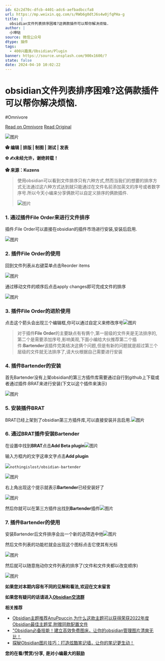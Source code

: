 ```yaml
---
id: 62c2d70c-dfcb-4401-adc6-aefbadbccfa8
url: https://mp.weixin.qq.com/s/RWb6g0dtJ6s4w0jfqPHa-g
title: |
  obsidian文件列表排序困难?这俩款插件可以帮你解决烦恼.
author: |
  小坤哒
source: 微信公众号
dtype: 插件
tags:
  - 400兴趣类/Obsidian/Plugin
banner: https://source.unsplash.com/900x1600/?
state: false
date: 2024-04-10 10:02:22
---
```



# obsidian文件列表排序困难?这俩款插件可以帮你解决烦恼.
#Omnivore

[Read on Omnivore](https://omnivore.app/me/https-mp-weixin-qq-com-s-r-wb-6-g-0-dt-j-6-s-4-w-0-jfq-p-ha-g-18ec5bdc9ab)
[Read Original](https://mp.weixin.qq.com/s/RWb6g0dtJ6s4w0jfqPHa-g)

![图片](https://proxy-prod.omnivore-image-cache.app/0x0,sWPtCJjDwK9YGUzX0qtvfla1pcEeErKZbChGxZKs0NB4/https://mmbiz.qpic.cn/mmbiz_gif/iaZZS5ScMsTF502MW8ekGJp2P2ete17ccbt1NmPMzRANicTb11RSWryA2T1p8J4KWFtKmiaic6tWqvMtSOVFletFmg/640?wx_fmt=gif&from=appmsg)

**✿ 编辑 | 排版 | 制图 | 测试 | 发表**

**✿ ✍未经允许，谢绝转载！**

**✿ 来源：Kuzens**

> 使用obsidian可以看到文件排序只有六种方式,然而当我们的想要的排序方式无法通过这六种方式达到就只能通过在文件名前添加英文的序号或者数字序号.所以今天小编来分享俩款可以自定义排序的俩款插件.
> 
> ![图片](https://proxy-prod.omnivore-image-cache.app/0x0,sI8-o8cVmy33muxrkpB_s5r32ejBmivJcifGXSYBjOLA/https://mmbiz.qpic.cn/mmbiz_png/iaZZS5ScMsTFMZEvUGoP2ZGBjichzHdwGa7AibWAjGj9tqmZTjKV7SQJpQ4gQSJV4yqniaLb9iaptJB3sN4Ria485W2g/640?wx_fmt=png&from=appmsg)

### 1\. 通过插件File Order来进行文件排序

插件:File Order可以直接在obsidian的插件市场进行安装,安装后启用.

![图片](https://proxy-prod.omnivore-image-cache.app/0x0,sCdZaJzSlYn7mHp_RFVEGayPRRQMyIgF5ctTGzhUW-bE/https://mmbiz.qpic.cn/mmbiz_png/iaZZS5ScMsTFMZEvUGoP2ZGBjichzHdwGahwTueZ1d828HU7BlYicIeqdAW2Z35GnGibc8lLAlZ8pKEBhDGibrVl8hw/640?wx_fmt=png&from=appmsg)

### 2\. 插件File Order的使用

回到文件列表从右键菜单点击Reorder items  

![图片](https://proxy-prod.omnivore-image-cache.app/0x0,sjAtdfe3XhCznVwQ4JQnfkQTlYbsQYMuLC66bJxWgZ40/https://mmbiz.qpic.cn/mmbiz_png/iaZZS5ScMsTFMZEvUGoP2ZGBjichzHdwGagZS2vN2HjoSl1qib63GHS9dDcDEaTg4TIVpdbBtFw2uXGBDHASqwN1A/640?wx_fmt=png&from=appmsg)

通过移动文件的顺序后点击apply changes即可完成文件的排序  

![图片](https://proxy-prod.omnivore-image-cache.app/0x0,sxFlLzlH-VvQM6YJ7tMLeE6htYgpbDhYae063GmnL6cM/https://mmbiz.qpic.cn/mmbiz_gif/iaZZS5ScMsTFMZEvUGoP2ZGBjichzHdwGaejYcSlDk3grWicaicgOicH0uJa296Lcib0NWdIJuhKTG5BKsQYf8Ir8LlA/640?wx_fmt=gif&from=appmsg)

### 3\. 插件File Order的进阶使用

点击这个箭头会出现三个编辑框,你可以通过自定义来修改序号![图片](https://proxy-prod.omnivore-image-cache.app/0x0,sKvdifAmJpGNBJdr2mTCztHuumOCAyOiv5If_lEy_Ld8/https://mmbiz.qpic.cn/mmbiz_png/iaZZS5ScMsTFMZEvUGoP2ZGBjichzHdwGa4MTPx7AEqkQnxug4BHhibyNSIjcBUegvqicFSmaVXUIY7cgVovQKm58w/640?wx_fmt=png&from=appmsg)

> 对于插件**File Order**的主要缺点有有俩个,第一层级的文件夹是无法排序的,第二个是需要添加序号,影响美观,下面小编给大伙推荐第二个插件:**Bartender**该插件完美结决这俩个问题,但是有新的问题就是超过第三个层级的文件就无法排序了,请大伙根据自己需要进行安装

### 4\. 插件Bartender的安装

首先Bartender没有上架obsidian的第三方插件库需要通过自行到github上下载或者通过插件:BRAT来进行安装(下文以这个插件来演示)

![图片](https://proxy-prod.omnivore-image-cache.app/0x0,s1sq_gqpxYOyVpk1zQfmbQWGYz9CUP1YiVPC1H7VKoHk/https://mmbiz.qpic.cn/mmbiz_png/iaZZS5ScMsTFMZEvUGoP2ZGBjichzHdwGahbylBaNTiaWvgV6LcXLQmJ4mRZ3SXRWBhqSp3L30lxpwqRIV6Lm7E6Q/640?wx_fmt=png&from=appmsg)

### 5\. 安装插件BRAT

BRAT已经上架到了obsidian第三方插件库,可以直接安装并且启用.![图片](https://proxy-prod.omnivore-image-cache.app/0x0,sChf77gCelrAZKxWYxoBeGh4ui_Re2OJjF6gZVQ169D0/https://mmbiz.qpic.cn/mmbiz_png/iaZZS5ScMsTFMZEvUGoP2ZGBjichzHdwGaZm8S8YrroMiaRmb8ocesC0BSTwrNZgJRMuTHLn8dXyLPLh4HqvEMZeA/640?wx_fmt=png&from=appmsg)

### 6\. 通过BRAT插件安装Bartender

在设置中找到**BRAT**点击**Add Beta plugin**![图片](https://proxy-prod.omnivore-image-cache.app/0x0,sXzNYS1NwXdcNYxGXzHLe-t88gghSr2rRHjjgDhwzMR8/https://mmbiz.qpic.cn/mmbiz_png/iaZZS5ScMsTFMZEvUGoP2ZGBjichzHdwGaQRWzkT1e13OfMlyGHRZQBrtyg5g3pwO7fhRIhLUcbLZnsibpH5tmMVA/640?wx_fmt=png&from=appmsg)

输入方框内的文字这串文字点击**Add plugin**

![](https://proxy-prod.omnivore-image-cache.app/0x0,sFQLfisyywymigsQaKAnBO2SQgfE1M7GItqM1jIB20kU/https://mmbiz.qpic.cn/mmbiz_svg/7SPO0mRJt6BtwT88Lb0bqupicOqVjqX1uUXFs3dkoun4sWSibdliarLE7P4tTvYop03NOgPmCngKgSVFPxCMN7p5yE4F6NO9BKX/640?wx_fmt=svg&from=appmsg)`nothingislost/obsidian-bartender
`

![图片](https://proxy-prod.omnivore-image-cache.app/0x0,sq5ksirvJSBOFLJevVILJVaoNAgSm3RGdjwEGGvZ-FgM/https://mmbiz.qpic.cn/mmbiz_png/iaZZS5ScMsTFMZEvUGoP2ZGBjichzHdwGajZk3ibxJxGEERDP1w2n8krkAecKWziavdOagaLOqEnuX5qULznJlHbnw/640?wx_fmt=png&from=appmsg)

右上角出现这个提示就表示**Bartender**已经安装好了

![图片](https://proxy-prod.omnivore-image-cache.app/0x0,svM5-PyeGbI1IQPrt0kJ5Tu8-s5X28Do0pt9Kv65R9ek/https://mmbiz.qpic.cn/mmbiz_png/iaZZS5ScMsTFMZEvUGoP2ZGBjichzHdwGa5swDrgAcM6DkFaZDiarBZOeSASNtMtjdZiappOm2AibMyVicW07pVpXYPQ/640?wx_fmt=png&from=appmsg)

然后你就可以在第三方插件出找到**Bartender**插件![图片](https://proxy-prod.omnivore-image-cache.app/0x0,sTDEUDIEvErTVy5aY17pDLUpxazRZGHY3hrXQGKX0HkE/https://mmbiz.qpic.cn/mmbiz_png/iaZZS5ScMsTFMZEvUGoP2ZGBjichzHdwGae8QeG8icZwoD9VfHTWufZb16icnzx411iaytUXuDV2bjr4vTiaJqL2qSdA/640?wx_fmt=png&from=appmsg)

### 7\. 插件Bartender的使用

安装Bartender后文件排序会出一个新的选项选中他![图片](https://proxy-prod.omnivore-image-cache.app/0x0,skuYeXboTEdK1EA8j2T0EociLBs_iKBgvpDYJuRHxiWU/https://mmbiz.qpic.cn/mmbiz_png/iaZZS5ScMsTFMZEvUGoP2ZGBjichzHdwGalqx71ibaGHLVopRPOVXHLydD3TGgVMRD1npZlvgSh76paLJ0GxbFbbA/640?wx_fmt=png&from=appmsg)

然后文件列表的功能栏就会出现这个图标点击它使其有光标  

![图片](https://proxy-prod.omnivore-image-cache.app/0x0,sAnopxK4uzLjp3hwCiYSqn6Lq56xzSRvdtv0-ZPtNCoY/https://mmbiz.qpic.cn/mmbiz_png/iaZZS5ScMsTFMZEvUGoP2ZGBjichzHdwGaYiaYZXaeJcLI7ianH3hQv62mYQsBWADJibS8ensTYSsd8p1eQTCiaBOj7A/640?wx_fmt=png&from=appmsg)

然后就可以随意拖动你文件列表的排序了(文件和文件夹都以改变顺序)  

![图片](https://proxy-prod.omnivore-image-cache.app/0x0,sc5jWy6qkB8JnegyuSrOd3kGzwrRCXhxQWAT6Zg96ffY/https://mmbiz.qpic.cn/mmbiz_gif/iaZZS5ScMsTFMZEvUGoP2ZGBjichzHdwGaqGtZgchA9LIsvITMwjrD77IgHvMLQLGjQbIWictiaJnf1WRKlp5hXF1A/640?wx_fmt=gif&from=appmsg)

**如果您对本期内容有不同的见解和看法,欢迎在文末留言**

**如果您有疑问的话请进入**[**Obsidian交流群**](http://mp.weixin.qq.com/s?%5F%5Fbiz=MzAxMTI5ODkwNA==&mid=2247500780&idx=2&sn=b655c99678d617cd60616ff75912aac6&chksm=9b41b2dbac363bcdffcd34119212f29100319883f22cf3b140f16bb6e845f6b3d7470b8eab16&scene=21#wechat%5Fredirect)  

**相关推荐**

* [Obsidian主题推荐AnuPpuccin,为什么这款主题可以获得荣获2022年度Obsidian最佳主题奖,附赠同款配置文件](http://mp.weixin.qq.com/s?%5F%5Fbiz=MzAxMTI5ODkwNA==&mid=2247500977&idx=1&sn=3aa55615c88682ba6518650eb712a8ae&chksm=9b41b586ac363c904fefc983d251749a05dba00165db28bccc879b8138f513b31f50dc86c1a3&scene=21#wechat%5Fredirect)
* ["Obsidian必备技能！建立高效免费图床，让你的obsidian管理图片清爽无比！](http://mp.weixin.qq.com/s?%5F%5Fbiz=MzAxMTI5ODkwNA==&mid=2247500806&idx=1&sn=3afd343ca0f5a819a117593973bbef1e&chksm=9b41b531ac363c273c96c901c30be5c515b95bea6b51f1eb464ce13cd09914a3fb7739938340&scene=21#wechat%5Fredirect)
* [探秘Obsidian图片技巧：打造炫酷笔记墙，让你的笔记更生动！](http://mp.weixin.qq.com/s?%5F%5Fbiz=MzAxMTI5ODkwNA==&mid=2247500842&idx=1&sn=0ab0520fed9767d8d4aabb868fa71534&chksm=9b41b51dac363c0bc34a1bac68cacd82674ea57804069c3e31fadd298219e702cfe22ee4ba7a&scene=21#wechat%5Fredirect)

**您的在看/赞赏/分享,** **是对小编最大的鼓励**



